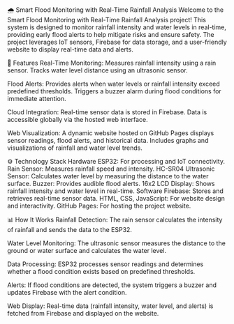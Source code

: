 🌧️ Smart Flood Monitoring with Real-Time Rainfall Analysis
Welcome to the Smart Flood Monitoring with Real-Time Rainfall Analysis project! This system is designed to monitor rainfall intensity and water levels in real-time, providing early flood alerts to help mitigate risks and ensure safety. The project leverages IoT sensors, Firebase for data storage, and a user-friendly website to display real-time data and alerts.

🚀 Features
Real-Time Monitoring:
Measures rainfall intensity using a rain sensor.
Tracks water level distance using an ultrasonic sensor.

Flood Alerts:
Provides alerts when water levels or rainfall intensity exceed predefined thresholds.
Triggers a buzzer alarm during flood conditions for immediate attention.

Cloud Integration:
Real-time sensor data is stored in Firebase.
Data is accessible globally via the hosted web interface.

Web Visualization:
A dynamic website hosted on GitHub Pages displays sensor readings, flood alerts, and historical data.
Includes graphs and visualizations of rainfall and water level trends.

⚙️ Technology Stack
Hardware
ESP32: For processing and IoT connectivity.
Rain Sensor: Measures rainfall speed and intensity.
HC-SR04 Ultrasonic Sensor: Calculates water level by measuring the distance to the water surface.
Buzzer: Provides audible flood alerts.
16x2 LCD Display: Shows rainfall intensity and water level in real-time.
Software
Firebase: Stores and retrieves real-time sensor data.
HTML, CSS, JavaScript: For website design and interactivity.
GitHub Pages: For hosting the project website.

📊 How It Works
Rainfall Detection:
The rain sensor calculates the intensity of rainfall and sends the data to the ESP32.

Water Level Monitoring:
The ultrasonic sensor measures the distance to the ground or water surface and calculates the water level.

Data Processing:
ESP32 processes sensor readings and determines whether a flood condition exists based on predefined thresholds.

Alerts:
If flood conditions are detected, the system triggers a buzzer and updates Firebase with the alert condition.

Web Display:
Real-time data (rainfall intensity, water level, and alerts) is fetched from Firebase and displayed on the website.
